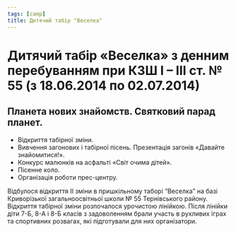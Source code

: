 ```yaml
---
tags: [camp]
title: Дитячий табір "Веселка"
---
```


# Дитячий табір «Веселка» з денним перебуванням при КЗШ І – ІІІ ст. № 55 (з 18.06.2014 по 02.07.2014)

## Планета нових знайомств. Святковий парад планет.

- Відкриття табірної зміни.
- Вивчення загонових і табірної пісень. Презентація загонів «Давайте знайомитися!».
- Конкурс малюнків на асфальті «Світ очима дітей».
- Пісенне коло.
- Організація роботи прес-центру.

Відбулося відкриття ІІ зміни в пришкільному таборі “Веселка” на базі Криворізької загальноосвітньої школи № 55 Тернівського району. Відкриття табірної зміни розпочалося урочистою лінійкою. Після лінійки діти 7-Б, 8-А і 8-Б класів з задоволенням брали участь в рухливих іграх та спортивних розвагах, які підготували для них організатори.

<slideshow id="72157649162738692"></slideshow>
